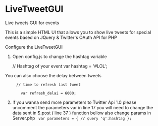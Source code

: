 LiveTweetGUI
============

Live tweets GUI for events

This is a simple HTML UI that allows you to show live tweets for special events based on JQuery & Twitter's OAuth API for PHP
  
  Configure the LiveTweetGUI
  1. Open config.js to change the hashtag variable
    
        // Hashtag of your event
      	var hashtag = '#LOL';
      	
  You can also choose the delay between tweets
         
         // time to refresh last tweet

    	   var refresh_delai = 6000;
    	   
  2. If you wanna send more parameters to Twitter Api 1.0 please uncomment the parameters var in line 17
  you will need to change the data sent in $.post ( line 37 ) function bellow also change params in Server.php
      <code>
       var parameters =
      	{
      		// query
      		'q':hashtag
      	};
    	</code>
    	
    

